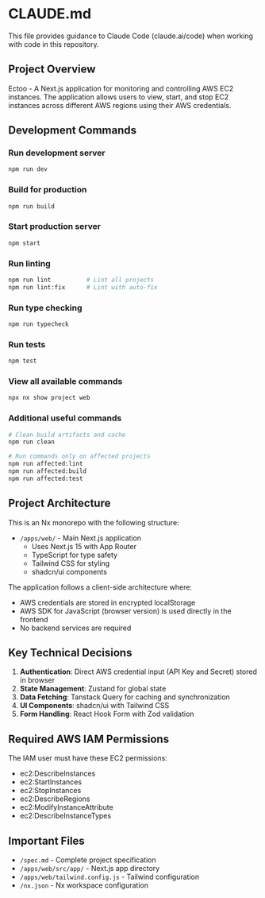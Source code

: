# CLAUDE.md

This file provides guidance to Claude Code (claude.ai/code) when working with code in this repository.

## Project Overview

Ectoo - A Next.js application for monitoring and controlling AWS EC2 instances. The application allows users to view, start, and stop EC2 instances across different AWS regions using their AWS credentials.

## Development Commands

### Run development server
```bash
npm run dev
```

### Build for production
```bash
npm run build
```

### Start production server
```bash
npm start
```

### Run linting
```bash
npm run lint          # Lint all projects
npm run lint:fix      # Lint with auto-fix
```

### Run type checking
```bash
npm run typecheck
```

### Run tests
```bash
npm test
```

### View all available commands
```bash
npx nx show project web
```

### Additional useful commands
```bash
# Clean build artifacts and cache
npm run clean

# Run commands only on affected projects
npm run affected:lint
npm run affected:build
npm run affected:test
```

## Project Architecture

This is an Nx monorepo with the following structure:

- `/apps/web/` - Main Next.js application
  - Uses Next.js 15 with App Router
  - TypeScript for type safety
  - Tailwind CSS for styling
  - shadcn/ui components

The application follows a client-side architecture where:
- AWS credentials are stored in encrypted localStorage
- AWS SDK for JavaScript (browser version) is used directly in the frontend
- No backend services are required

## Key Technical Decisions

1. **Authentication**: Direct AWS credential input (API Key and Secret) stored in browser
2. **State Management**: Zustand for global state
3. **Data Fetching**: Tanstack Query for caching and synchronization
4. **UI Components**: shadcn/ui with Tailwind CSS
5. **Form Handling**: React Hook Form with Zod validation

## Required AWS IAM Permissions

The IAM user must have these EC2 permissions:
- ec2:DescribeInstances
- ec2:StartInstances
- ec2:StopInstances
- ec2:DescribeRegions
- ec2:ModifyInstanceAttribute
- ec2:DescribeInstanceTypes

## Important Files

- `/spec.md` - Complete project specification
- `/apps/web/src/app/` - Next.js app directory
- `/apps/web/tailwind.config.js` - Tailwind configuration
- `/nx.json` - Nx workspace configuration
